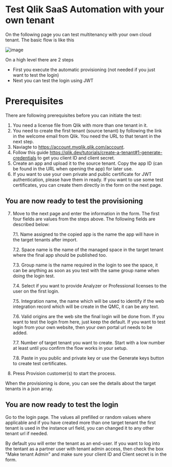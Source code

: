 # Test Qlik SaaS Automation with your own tenant

On the following page you can test multitenancy with your own cloud tenant. The basic flow is like this

![image](https://user-images.githubusercontent.com/12411165/201087448-5b961bd9-958e-4b82-bdfc-ea340a9d54b6.png)


On a high level there are 2 steps
* First you execute the automatic provisioning (not needed if you just want to test the login)
* Next you can test the login using JWT 

# Prerequisites
There are following prerequisites before you can initiate the test:

1. You need a license file from Qlik with more than one tenant in it.
2. You need to create the first tenant (source tenant) by following the link in the welcome email from Qlik. You need the URL to that tenant in the next step.
3. Naviagte to <https://account.myqlik.qlik.com/account>.
4. Follow this guide https://qlik.dev/tutorials/create-a-tenant#1-generate-credentials to get you client ID and client secret.
5. Create an app and upload it to the source tenant. Copy the app ID (can be found in the URL when opening the app) for later use.
6. If you want to use your own private and public certificate for JWT authentication, please have them in ready. If you want to use some test certificates, you can create them directly in the form on the next page.

## You are now ready to test the provisioning
7. Move to the next page and enter the information in the form. The first four fields are values from the steps above. The following fields are described below:
   
    7.1. Name assigned to the copied app is the name the app will have in the target tenants after import.
    
    7.2. Space name is the name of the managed space in the target tenant where the final app should be published too.
    
    7.3. Group name is the name required in the login to see the space, it can be anything as soon as you test with the same group name when doing the login test.
    
    7.4. Select if you want to provide Analyzer or Professional licenses to the user on the first login.
    
    7.5. Integration name, the name which will be used to identify if the web integration record which will be create in the QMC, it can be any text.
    
    7.6. Valid origins are the web site the final login will be done from. If you want to test the login from here, just keep the default. If you want to test login from your own website, then your own portal url needs to be added.

    7.7. Number of target tenant you want to create. Start with a low number at least until you confirm the flow works in your setup.
    
    7.8. Paste in you public and private key or use the Generate keys button to create test certificates.

8.  Press Provision customer(s) to start the process.

When the provisioning is done, you can see the details about the target tenants in a json array.

## You are now ready to test the login
Go to the login page. The values all prefilled or random values where applicable and if you have created more than one target tenant the first tenant is used in the instance url field, you can changed it to any other tenant url if needed.

By default you will enter the tenant as an end-user. If you want to log into the tentant as a partner user with tenant admin access, then check the box "Make tenant Admin" and make sure your client ID and Client secret is in the form.
